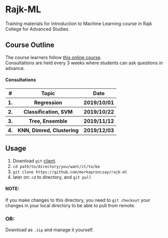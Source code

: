 # Rajk-ML

Training materials for Introduction to Machine Learning course in Rajk College for Advanced Studies.

## Course Outline

The course learners follow <a href=https://www.udemy.com/course/machine-learning-course-with-python/> this online course</a>.<br>
Consultations are held every 3 weeks where students can ask questions in advance.

#### Consultations

<table>
  <tr>
    <th> # </th>
    <th> Topic </th>
    <th> Date </th>
  </tr>
  <tr>
    <th> 1. </th>
    <th> Regression </th>
    <th> 2019/10/01 </th>
  </tr>
  <tr>
    <th> 2. </th>
    <th> Classification, SVM </th>
    <th> 2019/10/22 </th>
  </tr>
  <tr>
    <th> 3. </th>
    <th> Tree, Ensemble </th>
    <th> 2019/11/12  </th>
  </tr>
  <tr>
    <th> 4. </th>
    <th> KNN, Dimred, Clustering </th>
    <th> 2019/12/03 </th>
  </tr>
</table>

## Usage

1. Download `git` <a href=https://git-scm.com/download/win>client</a>.
2. `cd path/to/directory/you/want/it/to/be` 
3. `git clone https://github.com/morkapronczay/rajk-ml`
4. later on: `cd` to directory, and `git pull`
  
#### NOTE:
If you make changes to this directory, you need to `git checkout` your changes in your local directory to be able to pull from remote.

### OR:
Download as `.zip` and manage it yourself.
